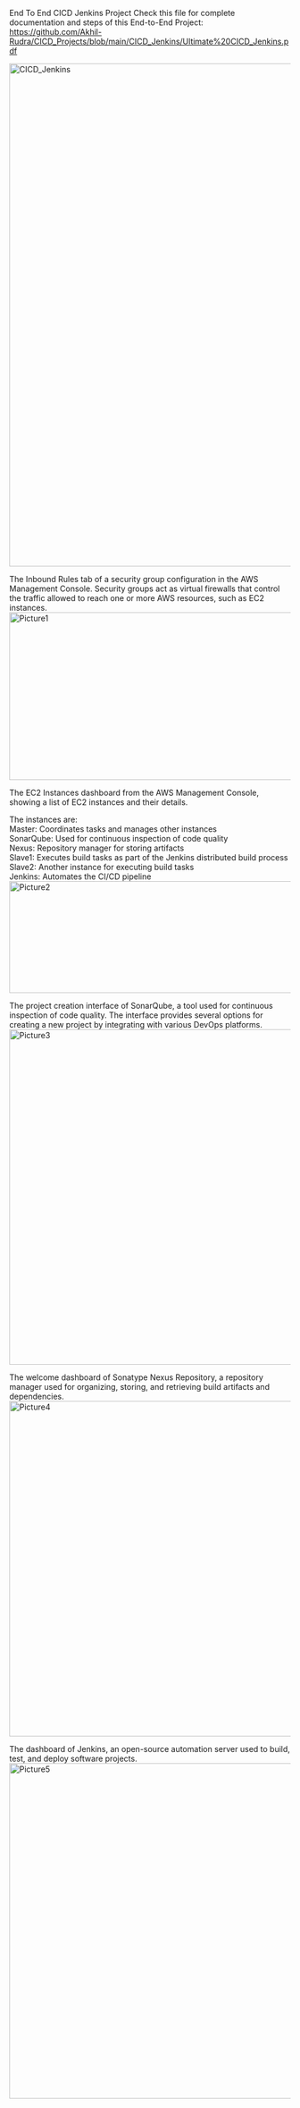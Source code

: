 End To End CICD Jenkins Project
Check this file for complete documentation and steps of this End-to-End Project:
https://github.com/Akhil-Rudra/CICD_Projects/blob/main/CICD_Jenkins/Ultimate%20CICD_Jenkins.pdf

<img width="900" alt="CICD_Jenkins" src="https://github.com/user-attachments/assets/2df84456-561d-440a-a905-f500da92794c">

The Inbound Rules tab of a security group configuration in the AWS Management Console. 
Security groups act as virtual firewalls that control the traffic allowed to reach one or more AWS resources, such as EC2 instances.
<img width="700" height="300" alt="Picture1" src="https://github.com/user-attachments/assets/71075fc1-4d9f-4986-b74e-7756fefad94c">

The EC2 Instances dashboard from the AWS Management Console, showing a list of EC2 instances and their details.

The instances are:<br>
Master: Coordinates tasks and manages other instances <br>
SonarQube: Used for continuous inspection of code quality <br>
Nexus: Repository manager for storing artifacts <br>
Slave1: Executes build tasks as part of the Jenkins distributed build process <br>
Slave2: Another instance for executing build tasks <br>
Jenkins: Automates the CI/CD pipeline <br>
<img width="700" height="200" alt="Picture2" src="https://github.com/user-attachments/assets/f805c8ca-88ca-418d-8054-93bab37840ce">

The project creation interface of SonarQube, a tool used for continuous inspection of code quality. The interface provides several options for creating a new project by integrating with various DevOps platforms. <br>
<img width="600" alt="Picture3" src="https://github.com/user-attachments/assets/a5962fda-79af-49ca-9160-ceecf4466cde">

The welcome dashboard of Sonatype Nexus Repository, a repository manager used for organizing, storing, and retrieving build artifacts and dependencies. <br>
<img width="600" alt="Picture4" src="https://github.com/user-attachments/assets/5d04c72b-0338-43c0-a7cc-6a1f115b112c">

The dashboard of Jenkins, an open-source automation server used to build, test, and deploy software projects. <br>
<img width="600" alt="Picture5" src="https://github.com/user-attachments/assets/c48a636a-568b-437e-a710-c3ecae4f8aba">


